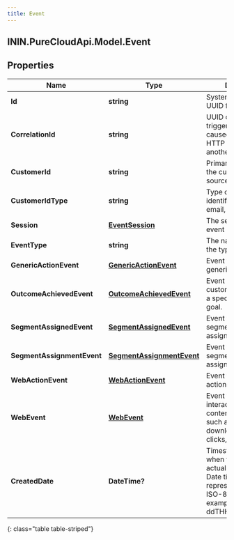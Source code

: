 ```yaml
---
title: Event
---
```

## ININ.PureCloudApi.Model.Event

## Properties

|Name | Type | Description | Notes|
|------------ | ------------- | ------------- | -------------|
| **Id** | **string** | System-generated UUID for the event. | [optional] |
| **CorrelationId** | **string** | UUID corresponding to triggering action that caused this event (e.g. HTTP POST, SIP invite, another event). | [optional] |
| **CustomerId** | **string** | Primary identifier of the customer in the source of the events. | [optional] |
| **CustomerIdType** | **string** | Type of primary identifier (e.g. cookie, email, phone). | [optional] |
| **Session** | [**EventSession**](EventSession.html) | The session that the event belongs to. | [optional] |
| **EventType** | **string** | The name representing the type of event. | |
| **GenericActionEvent** | [**GenericActionEvent**](GenericActionEvent.html) | Event triggered by generic actions. | [optional] |
| **OutcomeAchievedEvent** | [**OutcomeAchievedEvent**](OutcomeAchievedEvent.html) | Event where a customer has achieved a specific outcome or goal. | [optional] |
| **SegmentAssignedEvent** | [**SegmentAssignedEvent**](SegmentAssignedEvent.html) | Event that represents a segment being assigned (deprecated). | [optional] |
| **SegmentAssignmentEvent** | [**SegmentAssignmentEvent**](SegmentAssignmentEvent.html) | Event that represents a segment being assigned. | [optional] |
| **WebActionEvent** | [**WebActionEvent**](WebActionEvent.html) | Event triggered by web actions. | [optional] |
| **WebEvent** | [**WebEvent**](WebEvent.html) | Event that tracks user interactions with content in a browser such as pageviews, downloads, mobile ad clicks, etc. | [optional] |
| **CreatedDate** | **DateTime?** | Timestamp indicating when the event actually took place. Date time is represented as an ISO-8601 string. For example: yyyy-MM-ddTHH:mm:ss[.mmm]Z | [optional] |
{: class="table table-striped"}


